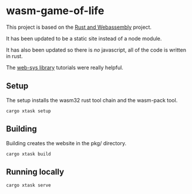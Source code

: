 # wasm-game-of-life

This project is based on the [Rust and Webassembly](https://rustwasm.github.io/docs/book/introduction.html) project.

It has been updated to be a static site instead of a node module.

It has also been updated so there is *no* javascript, all of the code is written in rust.

The [web-sys library](https://rustwasm.github.io/wasm-bindgen/examples/dom.html) tutorials were really helpful.

## Setup

The setup installs the wasm32 rust tool chain and the wasm-pack tool.

```
cargo xtask setup
```

## Building

Building creates the website in the pkg/ directory.

```
cargo xtask build
```

## Running locally

```
cargo xtask serve
```
